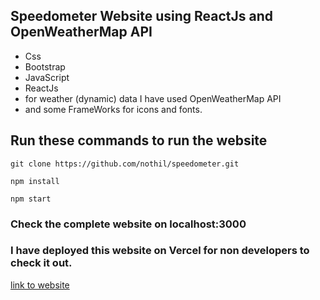 ## Speedometer Website using ReactJs and OpenWeatherMap API

- Css
- Bootstrap
- JavaScript
- ReactJs
- for weather (dynamic) data I have used OpenWeatherMap API
- and some FrameWorks for icons and fonts.

## Run these commands to run the website

`git clone https://github.com/nothil/speedometer.git`

`npm install`

`npm start`

### Check the complete website on localhost:3000

### I have deployed this website on Vercel for non developers to check it out.

[link to website](https://speedometer-psi.vercel.app/)
